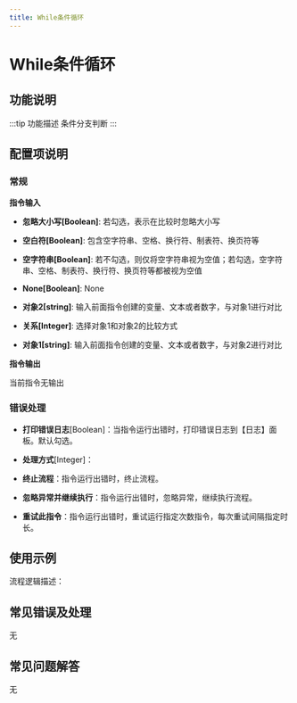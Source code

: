 ```yaml
---
title: While条件循环
---
```


# While条件循环

## 功能说明

:::tip 功能描述
条件分支判断
:::

## 配置项说明

### 常规

**指令输入**

- **忽略大小写[Boolean]**: 若勾选，表示在比较时忽略大小写

- **空白符[Boolean]**: 包含空字符串、空格、换行符、制表符、换页符等

- **空字符串[Boolean]**: 若不勾选，则仅将空字符串视为空值；若勾选，空字符串、空格、制表符、换行符、换页符等都被视为空值

- **None[Boolean]**: None

- **对象2[string]**: 输入前面指令创建的变量、文本或者数字，与对象1进行对比

- **关系[Integer]**: 选择对象1和对象2的比较方式

- **对象1[string]**: 输入前面指令创建的变量、文本或者数字，与对象2进行对比


**指令输出**

当前指令无输出

### 错误处理

- **打印错误日志**[Boolean]：当指令运行出错时，打印错误日志到【日志】面板。默认勾选。

- **处理方式**[Integer]：

 - **终止流程**：指令运行出错时，终止流程。

 - **忽略异常并继续执行**：指令运行出错时，忽略异常，继续执行流程。

 - **重试此指令**：指令运行出错时，重试运行指定次数指令，每次重试间隔指定时长。

## 使用示例

流程逻辑描述：

## 常见错误及处理

无

## 常见问题解答

无

